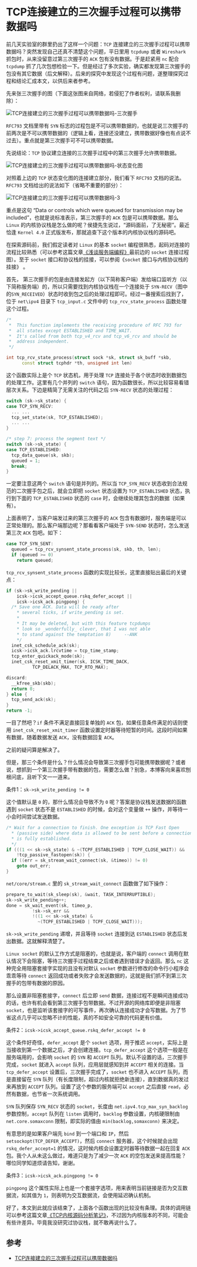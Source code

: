 # TCP连接建立的三次握手过程可以携带数据吗

前几天实验室的群里扔出了这样一个问题：`TCP` 连接建立的三次握手过程可以携带数据吗？突然发现自己还真不清楚这个问题，平日里用 `tcpdump` 或者 `Wireshark` 抓包时，从来没留意过第三次握手的 `ACK` 包有没有数据。于是赶紧用 `nc` 配合 `tcpdump` 抓了几次包想检验一下。但是经过了多次实验，确实都发现第三次握手的包没有其它数据（后文解释）。后来的探究中发现这个过程有问题，遂整理探究过程和结论汇成本文，以供后来者参考。

先来张三次握手的图（下面这张图来自网络，若侵犯了作者权利，请联系我删除）：

![TCP连接建立的三次握手过程可以携带数据吗-三次握手](images/TCP连接建立的三次握手过程可以携带数据吗-三次握手.png)

`RFC793` 文档里带有 `SYN` 标志的过程包是不可以携带数据的，也就是说三次握手的前两次是不可以携带数据的（逻辑上看，连接还没建立，携带数据好像也有点说不过去）。重点就是第三次握手可不可以携带数据。

先说结论：`TCP` 协议建立连接的三次握手过程中的第三次握手允许携带数据。

![TCP连接建立的三次握手过程可以携带数据吗-状态变化图](images/TCP连接建立的三次握手过程可以携带数据吗-状态变化图.png)

对照着上边的 `TCP` 状态变化图的连接建立部分，我们看下 `RFC793` 文档的说法。`RFC793` 文档给出的说法如下（省略不重要的部分）：

![TCP连接建立的三次握手过程可以携带数据吗-3](images/TCP连接建立的三次握手过程可以携带数据吗-3.png)

重点是这句 “Data or controls which were queued for transmission may be included”，也就是说标准表示，第三次握手的 `ACK` 包是可以携带数据。那么 `Linux` 的内核协议栈是怎么做的呢？侯捷先生说过，“源码面前，了无秘密”。最近恰逢 `Kernel 4.0` 正式版发布，那就追查下这个版本的内核协议栈的源码吧。

在探索源码前，我们假定读者对 `Linux` 的基本 `socket` 编程很熟悉，起码对连接的流程比较熟悉（可以参考这篇文章[《浅谈服务端编程》](https://www.0xffffff.org/2014/11/20/33-servie-program/?spm=a2c6h.12873639.article-detail.6.685b219bsnDUGk)最前边的 `socket` 连接过程图）。至于 `socket` 接口和协议栈的挂接，可以参阅《`socket` 接口与内核协议栈的挂接》 。

首先， 第三次握手的包是由连接发起方（以下简称客户端）发给端口监听方（以下简称服务端）的，所以只需要找到内核协议栈在一个连接处于 `SYN-RECV`（图中的`SYN_RECEIVED`）状态时收到包之后的处理过程即可。经过一番搜索后找到了，位于 `net\ipv4` 目录下 `tcp_input.c` 文件中的 `tcp_rcv_state_process` 函数处理这个过程。

```cpp
/*
 *	This function implements the receiving procedure of RFC 793 for
 *	all states except ESTABLISHED and TIME_WAIT.
 *	It's called from both tcp_v4_rcv and tcp_v6_rcv and should be
 *	address independent.
 */

int tcp_rcv_state_process(struct sock *sk, struct sk_buff *skb,
      const struct tcphdr *th, unsigned int len)
```

这个函数实际上是个 `TCP` 状态机，用于处理 `TCP` 连接处于各个状态时收到数据包的处理工作。这里有几个并列的 `switch` 语句，因为函数很长，所以比较容易看错层次关系。下边是精简了无需关注的代码之后 `SYN-RECV` 状态的处理过程：

```cpp
switch (sk->sk_state) {
case TCP_SYN_RECV:
  ... ...
  tcp_set_state(sk, TCP_ESTABLISHED);
  ... ...
}

/* step 7: process the segment text */
switch (sk->sk_state) {
case TCP_ESTABLISHED:
  tcp_data_queue(sk, skb);
  queued = 1;
  break;
}
```

一定要注意这两个 `switch` 语句是并列的。所以当 `TCP_SYN_RECV` 状态收到合法规范的二次握手包之后，就会立即把 `socket` 状态设置为 `TCP_ESTABLISHED` 状态，执行到下面的 `TCP_ESTABLISHED` 状态的 `case` 时，会继续处理其包含的数据（如果有）。

上面表明了，当客户端发过来的第三次握手的 `ACK` 包含有数据时，服务端是可以正常处理的。那么客户端那边呢？那看看客户端处于 `SYN-SEND` 状态时，怎么发送第三次 `ACK` 包吧。如下：

```cpp
case TCP_SYN_SENT:
  queued = tcp_rcv_synsent_state_process(sk, skb, th, len);
  if (queued >= 0)
    return queued;
```

`tcp_rcv_synsent_state_process` 函数的实现比较长，这里直接贴出最后的关键点：

```cpp
if (sk->sk_write_pending ||
    icsk->icsk_accept_queue.rskq_defer_accept ||
    icsk->icsk_ack.pingpong) {
  /* Save one ACK. Data will be ready after
    * several ticks, if write_pending is set.
    *
    * It may be deleted, but with this feature tcpdumps
    * look so _wonderfully_ clever, that I was not able
    * to stand against the temptation 8)     --ANK
    */
  inet_csk_schedule_ack(sk);
  icsk->icsk_ack.lrcvtime = tcp_time_stamp;
  tcp_enter_quickack_mode(sk);
  inet_csk_reset_xmit_timer(sk, ICSK_TIME_DACK,
          TCP_DELACK_MAX, TCP_RTO_MAX);

discard:
  __kfree_skb(skb);
  return 0;
} else {
  tcp_send_ack(sk);
}
return -1;
```

一目了然吧？`if` 条件不满足直接回复单独的 `ACK` 包，如果任意条件满足的话则使用 `inet_csk_reset_xmit_timer` 函数设置定时器等待短暂的时间。这段时间如果有数据，随着数据发送 `ACK`，没有数据回复 `ACK`。

之前的疑问算是解决了。

但是，那三个条件是什么？什么情况会导致第三次握手包可能携带数据呢？或者说，想抓到一个第三次握手带有数据的包，需要怎么做？别急，本博客向来喜欢刨根问底，且听下文一一道来。

条件1：`sk->sk_write_pending != 0`

这个值默认是 `0` 的，那什么情况会导致不为 `0` 呢？答案是协议栈发送数据的函数遇到 `socket` 状态不是 `ESTABLISHED` 的时候，会对这个变量做 `++` 操作，并等待一小会时间尝试发送数据。

```cpp
/* Wait for a connection to finish. One exception is TCP Fast Open
  * (passive side) where data is allowed to be sent before a connection
  * is fully established.
  */
if (((1 << sk->sk_state) & ~(TCPF_ESTABLISHED | TCPF_CLOSE_WAIT)) &&
    !tcp_passive_fastopen(sk)) {
  if ((err = sk_stream_wait_connect(sk, &timeo)) != 0)
    goto out_err;
}
```

`net/core/stream.c` 里的 `sk_stream_wait_connect` 函数做了如下操作：

```cpp
prepare_to_wait(sk_sleep(sk), &wait, TASK_INTERRUPTIBLE);
sk->sk_write_pending++;
done = sk_wait_event(sk, timeo_p,
          !sk->sk_err &&
          !((1 << sk->sk_state) &
            ~(TCPF_ESTABLISHED | TCPF_CLOSE_WAIT)));
```

`sk->sk_write_pending` 递增，并且等待 `socket` 连接到达 `ESTABLISHED` 状态后发出数据。这就解释清楚了。

`Linux socket` 的默认工作方式是阻塞的，也就是说，客户端的 `connect` 调用在默认情况下会阻塞，等待三次握手过程结束之后或者遇到错误才会返回。那么 `nc` 这种完全用阻塞套接字实现的且没有对默认 `socket` 参数进行修改的命令行小程序会乖乖等待 `connect` 返回成功或者失败才会发送数据的，这就是我们抓不到第三次握手的包带有数据的原因。

那么设置非阻塞套接字，`connect` 后立即 `send` 数据，连接过程不是瞬间连接成功的话，也许有机会看到第三次握手包带数据。不过开源的网络库即便是非阻塞 `socket`，也是监听该套接字的可写事件，再次确认连接成功才会写数据。为了节省这点几乎可以忽略不计的性能，真的不如安全可靠的代码更有价值。

条件2：`icsk->icsk_accept_queue.rskq_defer_accept != 0`

这个条件好奇怪，`defer_accept` 是个 `socket` 选项，用于推迟 `accept`，实际上是当接收到第一个数据之后，才会创建连接。`tcp_defer_accept` 这个选项一般是在服务端用的，会影响 `socket` 的 `SYN` 和 `ACCEPT` 队列。默认不设置的话，三次握手完成，`socket` 就进入 `accept` 队列，应用层就感知到并 `ACCEPT` 相关的连接。当 `tcp_defer_accept` 设置后，三次握手完成了，`socket` 也不进入 `ACCEPT` 队列，而是直接留在 `SYN` 队列（有长度限制，超过内核就拒绝新连接），直到数据真的发过来再放到 `ACCEPT` 队列。设置了这个参数的服务端可以 `accept` 之后直接 `read`，必然有数据，也节省一次系统调用。

`SYN` 队列保存 `SYN_RECV` 状态的 `socket`，长度由 `net.ipv4.tcp_max_syn_backlog` 参数控制，`accept` 队列在 `listen` 调用时，`backlog` 参数设置，内核硬限制由 `net.core.somaxconn` 限制，即实际的值由 `min(backlog,somaxconn)` 来决定。

有意思的是如果客户端先 `bind` 到一个端口和 `IP`，然后 `setsockopt(TCP_DEFER_ACCEPT)`，然后 `connect` 服务器，这个时候就会出现 `rskq_defer_accept=1` 的情况，这时候内核会设置定时器等待数据一起在回复 `ACK` 包。我个人从未这么做过，难道只是为了减少一次 `ACK` 的空包发送来提高性能？哪位同学知道烦请告知，谢谢。

条件3：`icsk->icsk_ack.pingpong != 0`

`pingpong` 这个属性实际上也是一个套接字选项，用来表明当前链接是否为交互数据流，如其值为 `1`，则表明为交互数据流，会使用延迟确认机制。

好了，本文到此就应该结束了，上面各个函数出现的比较没有条理。具体的调用链可以参考这篇文章[《TCP内核源码分析笔记》](https://www.cnblogs.com/mosp/p/3891783.html)，不过因为内核版本的不同，可能会有些许差异。毕竟我没研究过协议栈，就不敢再说什么了。

## 参考

- [TCP连接建立的三次握手过程可以携带数据吗](https://developer.aliyun.com/article/15118)